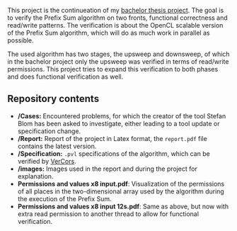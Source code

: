 This project is the continueation of my [bachelor thesis project](http://fmt.cs.utwente.nl/education/bachelor/233/). The goal is to verify the Prefix Sum algorithm on two fronts, functional correctness and read/write patterns. The verification is about the OpenCL scalable version of the Prefix Sum algorithm, which will do as much work in parallel as possible.

The used algorithm has two stages, the upsweep and downsweep, of which in the bachelor project only the upsweep was verified in terms of read/write permissions. This project tries to expand this verification to both phases and does functional verification as well.

## Repository contents
- **/Cases:** Encountered problems, for which the creator of the tool Stefan Blom has been asked to investigate, either leading to a tool update or specification change.
- **/Report:** Report of the project in Latex format, the `report.pdf` file contains the latest version.
- **/Specification:** `.pvl` specifications of the algorithm, which can be verified by [VerCors](https://github.com/utwente-fmt/vercors).
- **/images:** Images used in the report and during the project for explanation.
- **Permissions and values x8 input.pdf**: Visualization of the permissions of all places in the two-dimensional array used by the algorithm during the execution of the Prefix Sum.
- **Permissions and values x8 input  12s.pdf**: Same as above, but now with extra read permission to another thread to allow for functional verification.
